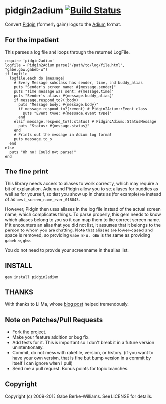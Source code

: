 # pidgin2adium [![Build Status](https://secure.travis-ci.org/gabebw/pidgin2adium.png)](http://travis-ci.org/gabebw/pidgin2adium)

Convert [Pidgin](http://pidgin.im/) (formerly gaim) logs to the
[Adium](http://adium.im/) format.

## For the impatient

This parses a log file and loops through the returned LogFile.

    require 'pidgin2adium'
    logfile = Pidgin2Adium.parse("/path/to/log/file.html", "gabe,gbw,gabeb-w")
    if logfile
      logfile.each do |message|
        # Every Message subclass has sender, time, and buddy_alias
        puts "Sender's screen name: #{message.sender}"
        puts "Time message was sent: #{message.time}"
        puts "Sender's alias: #{message.buddy_alias}"
        if message.respond_to?(:body)
          puts "Message body: #{message.body}"
          if message.respond_to?(:event) # Pidgin2Adium::Event class
            puts "Event type: #{message.event_type}"
          end
        elsif message.respond_to?(:status) # Pidgin2Adium::StatusMessage
          puts "Status: #{message.status}"
        end
        # Prints out the message in Adium log format
        puts message.to_s
      end
    else
      puts "Oh no! Could not parse!"
    end

## The fine print

This library needs access to aliases to work correctly, which may require a bit
of explanation. Adium and Pidgin allow you to set aliases for buddies as well as
for yourself, so that you show up in chats as (for example) `Me` instead of as
`best_screen_name_ever_018845`.

However, Pidgin then uses aliases in the log file instead of the actual screen
name, which complicates things. To parse properly, this gem needs to know which
aliases belong to you so it can map them to the correct screen name. If it
encounters an alias that you did not list,  it assumes that it belongs to the
person to whom you are chatting. Note that aliases are lower-cased and space is
removed, so providing `Gabe B-W, GBW` is the same as providing `gabeb-w,gbw`.

You do not need to provide your screenname in the alias list.


## INSTALL

    gem install pidgin2adium

## THANKS
With thanks to Li Ma, whose [blog post](http://li-ma.blogspot.com/2008/10/pidgin-log-file-to-adium-log-converter.html)
helped tremendously.

## Note on Patches/Pull Requests

* Fork the project.
* Make your feature addition or bug fix.
* Add tests for it. This is important so I don't break it in a
  future version unintentionally.
* Commit, do not mess with rakefile, version, or history.
  (if you want to have your own version, that is fine but bump version in a commit by itself I can ignore when I pull)
* Send me a pull request. Bonus points for topic branches.

## Copyright

Copyright (c) 2009-2012 Gabe Berke-Williams. See LICENSE for details.
